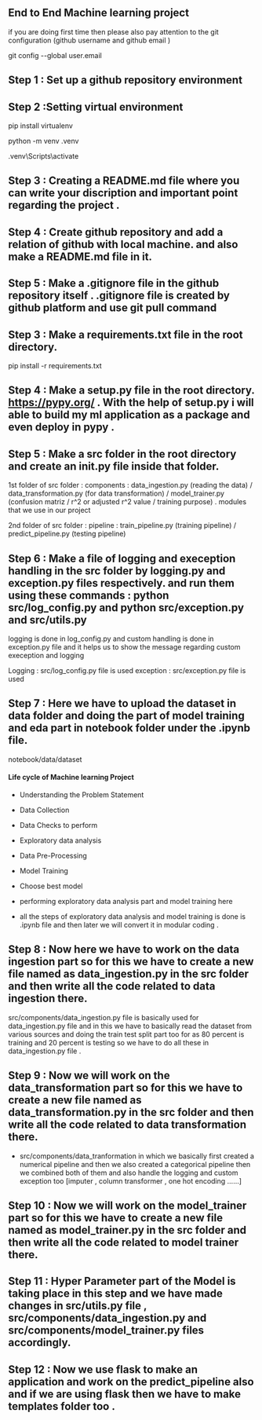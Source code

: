 ## End to End Machine learning project 

if you are doing first time then please also pay attention to the git configuration (github username and github email )

git config --global user.email



## Step 1 : Set up a github repository environment 


## Step 2 :Setting virtual environment

pip install virtualenv

python -m venv .venv

.venv\Scripts\activate

## Step 3 : Creating a  README.md file where you can write your discription and important point regarding the project . 


## Step 4 : Create github repository and add a relation of github with local machine. and also make a README.md file in it.

## Step 5  : Make a .gitignore file in the github repository itself .  .gitignore file is created by github platform and use git pull command 

## Step 3 : Make a requirements.txt file in the root directory.

pip install -r requirements.txt

## Step 4 : Make a setup.py file in the root directory. https://pypy.org/ . With the help of setup.py i will able to build  my ml application  as a package  and even deploy in pypy . 

## Step 5 : Make a src folder in the root directory and create an __init__.py file inside that folder. 

1st folder of src folder  : components : data_ingestion.py (reading the data) / data_transformation.py (for data transformation) / model_trainer.py (confusion matriz / r^2 or adjusted r^2 value / training purpose) . modules that we use in our project 

2nd folder of src folder  : pipeline : train_pipeline.py (training pipeline) / predict_pipeline.py (testing pipeline)

## Step 6 : Make a file of logging and exeception handling in the src folder by logging.py and exception.py files respectively. and run them using these commands : python src/log_config.py and python src/exception.py and src/utils.py

logging is done in log_config.py and custom handling is done in exception.py file and it helps us to show the message regarding custom exeception and logging 

Logging : src/log_config.py file is used 
exception : src/exception.py file is used 

##  Step 7 : Here we have to upload the dataset in data folder and doing the part of model training and eda part in notebook folder under the .ipynb file. 

notebook/data/dataset 

#### Life cycle of Machine learning Project

- Understanding the Problem Statement
- Data Collection
- Data Checks to perform
- Exploratory data analysis
- Data Pre-Processing
- Model Training
- Choose best model

- performing exploratory data analysis part and model training here 

- all the steps of exploratory data analysis and model training is done is .ipynb file and then later we will convert it in modular coding .

## Step 8 : Now here we have to work on the data ingestion part so for this we have to create a new file named as data_ingestion.py in the src folder and then write all the code related to data ingestion there.

src/components/data_ingestion.py file is basically used for data_ingestion.py file and in this we have to basically read the dataset from various sources and doing the train test split part too for as 80 percent is training and 20 percent is testing so we have to do all these in data_ingestion.py file . 

## Step 9 : Now we will work on the data_transformation part so for this we have to create a new file named as data_transformation.py in the src folder and then write all the code related to data transformation there.

- src/components/data_tranformation in which we basically first created a numerical pipeline and then we also created a categorical pipeline then we combined both of them and also handle the logging and custom exception too [imputer , column transformer , one hot encoding ......]

## Step 10 : Now we will work on the model_trainer part so for this we have to create a new file named as model_trainer.py in the src folder and then write all the code related to model trainer there.

## Step 11 : Hyper Parameter part of the Model is taking place in this step and we have made changes in src/utils.py file , src/components/data_ingestion.py and src/components/model_trainer.py files accordingly.

## Step 12 : Now we use flask to make an application and work on the predict_pipeline also and if we are using flask then we have to make templates folder too . 




